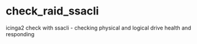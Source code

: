 # check_raid_ssacli
icinga2 check with ssacli - checking physical and logical drive health and responding
